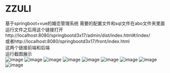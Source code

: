 # ZZULI
基于springboot+vue的婚恋管理系统
需要的配置文件和sql文件在abo文件夹里面  
运行文件之后用这个链接打开http://localhost:8080/springbootd3x17/admin/dist/index.html#/index/  
或者http://localhost:8080/springbootd3x17/front/index.html  
这两个链接前端和后端  
运行截图展示  
![image](https://user-images.githubusercontent.com/77879987/200153046-60f28277-1484-4fff-b392-ac47541d2db5.png)
![image](https://user-images.githubusercontent.com/77879987/200153065-4a1cd01f-c2e9-444e-bd3a-d1120bfd7a6a.png)
![image](https://user-images.githubusercontent.com/77879987/200153069-f9c09c00-e73b-4b9a-8c86-e3f265690516.png)
![image](https://user-images.githubusercontent.com/77879987/200153071-858d7d39-1cab-442b-94d0-64182cdb69a4.png)
![image](https://user-images.githubusercontent.com/77879987/200153079-a9352079-3c5e-4c59-a93a-7e942fcb8245.png)
![image](https://user-images.githubusercontent.com/77879987/200153074-85ddfce7-d9df-435d-8cf8-8f4d2b751f86.png)
![image](https://user-images.githubusercontent.com/77879987/200153085-df0a11bf-52c5-4cfd-9648-a43d921e5737.png)
![image](https://user-images.githubusercontent.com/77879987/200153093-792b949c-6d2a-4d4f-a179-899c99b03dcb.png)
![image](https://user-images.githubusercontent.com/77879987/200153097-411966db-1dd8-4541-aee6-51fe54d3d261.png)
